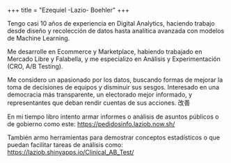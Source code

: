 +++
title = "Ezequiel -Lazio- Boehler"
+++

Tengo casi 10 años de experiencia en Digital Analytics, haciendo trabajo desde diseño y recolección de datos hasta analítica avanzada con modelos de Machine Learning.

Me desarrolle en Ecommerce y Marketplace, habiendo trabajado en Mercado Libre y Falabella, y me especializo en Análisis y Experimentación (CRO, A/B Testing).

Me considero un apasionado por los datos, buscando formas de mejorar la toma de decisiones de equipos y disminuir sus sesgos. 
Interesado en una democracia más transparente, un electorado mejor informado, y representantes que deban rendir cuentas de sus acciones.
改善 

En mi tiempo libro intento armar informes o análisis de asuntos públicos o de gobierno como este:
https://pedidosinfo.laziob.now.sh/

También armo herramientas para demostrar conceptos estadísticos o que puedan facilitar tareas de análisis como:
https://laziob.shinyapps.io/Clinical_AB_Test/
